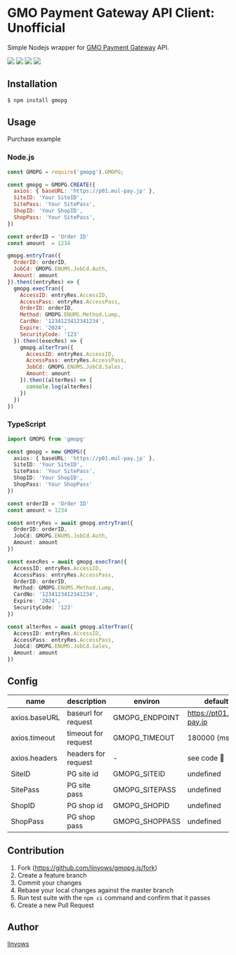 GMO Payment Gateway API Client: Unofficial
==========================================

Simple Nodejs wrapper for [GMO Payment Gateway][gmopg] API.

<a href="https://www.npmjs.com/package/gmopg" title="npm"><img src="http://img.shields.io/npm/v/gmopg.svg?style=for-the-badge"></a>
<a href="https://travis-ci.org/pepabo/gmopg" title="travis"><img src="https://img.shields.io/travis/pepabo/gmopg.svg?style=for-the-badge"></a>
<a href="https://coveralls.io/github/pepabo/gmopg" title="coveralls"><img src="https://img.shields.io/coveralls/linyows/gmopg.svg?style=for-the-badge"></a>
<a href="https://github.com/pepabo/gmopg/blob/master/MIT-LICENSE" title="MIT License"><img src="https://img.shields.io/badge/license-MIT-blue.svg?style=for-the-badge"></a>

[gmopg]: https://www.gmo-pg.com/

Installation
------------

```sh
$ npm install gmopg
```

Usage
-----

Purchase example

### Node.js

```js
const GMOPG = require('gmopg').GMOPG;

const gmopg = GMOPG.CREATE({
  axios: { baseURL: 'https://p01.mul-pay.jp' },
  SiteID: 'Your SiteID',
  SitePass: 'Your SitePass',
  ShopID: 'Your ShopID',
  ShopPass: 'Your SitePass',
})

const orderID = 'Order ID'
const amount  = 1234

gmopg.entryTran({
  OrderID: orderID,
  JobCd: GMOPG.ENUMS.JobCd.Auth,
  Amount: amount
}).then((entryRes) => {
  gmopg.execTran({
    AccessID: entryRes.AccessID,
    AccessPass: entryRes.AccessPass,
    OrderID: orderID,
    Method: GMOPG.ENUMS.Method.Lump,
    CardNo: '1234123412341234',
    Expire: '2024',
    SecurityCode: '123'
  }).then((execRes) => {
    gmopg.alterTran({
      AccessID: entryRes.AccessID,
      AccessPass: entryRes.AccessPass,
      JobCd: GMOPG.ENUMS.JobCd.Sales,
      Amount: amount
    }).then((alterRes) => {
      console.log(alterRes)
    })
  })
})
```

### TypeScript

```ts
import GMOPG from 'gmopg'

const gmopg = new GMOPG({
  axios: { baseURL: 'https://p01.mul-pay.jp' },
  SiteID: 'Your SiteID',
  SitePass: 'Your SitePass',
  ShopID: 'Your ShopID',
  ShopPass: 'Your ShopPass'
})

const orderID = 'Order ID'
const amount = 1234

const entryRes = await gmopg.entryTran({
  OrderID: orderID,
  JobCd: GMOPG.ENUMS.JobCd.Auth,
  Amount: amount
})

const execRes = await gmopg.execTran({
  AccessID: entryRes.AccessID,
  AccessPass: entryRes.AccessPass,
  OrderID: orderID,
  Method: GMOPG.ENUMS.Method.Lump,
  CardNo: '1234123412341234',
  Expire: '2024',
  SecurityCode: '123'
})

const alterRes = await gmopg.alterTran({
  AccessID: entryRes.AccessID,
  AccessPass: entryRes.AccessPass,
  JobCd: GMOPG.ENUMS.JobCd.Sales,
  Amount: amount
})
```

Config
------

name          | description         | environ        | default
---           | ---                 | ---            | ---
axios.baseURL | baseurl for request | GMOPG_ENDPOINT | https://pt01.mul-pay.jp
axios.timeout | timeout for request | GMOPG_TIMEOUT  | 180000 (ms)
axios.headers | headers for request | -              | see code :eyes:
SiteID        | PG site id          | GMOPG_SITEID   | undefined
SitePass      | PG site pass        | GMOPG_SITEPASS | undefined
ShopID        | PG shop id          | GMOPG_SHOPID   | undefined
ShopPass      | PG shop pass        | GMOPG_SHOPPASS | undefined

Contribution
------------

1. Fork (https://github.com/linyows/gmopg.js/fork)
1. Create a feature branch
1. Commit your changes
1. Rebase your local changes against the master branch
1. Run test suite with the `npm ci` command and confirm that it passes
1. Create a new Pull Request

Author
------

[linyows](https://github.com/linyows)
